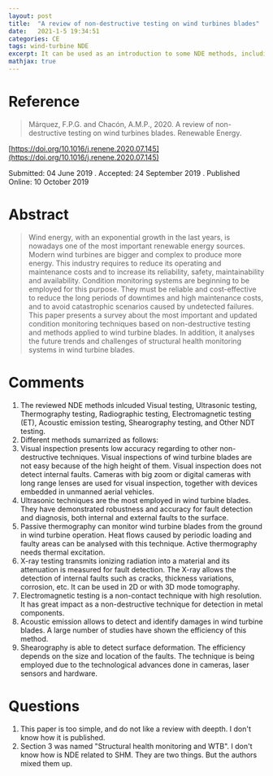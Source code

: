 ```yaml
---
layout: post
title:  "A review of non-destructive testing on wind turbines blades"
date:   2021-1-5 19:34:51
categories: CE
tags: wind-turbine NDE
excerpt: It can be used as an introduction to some NDE methods, including visual, ultrasonic, thermography, radiography, electromagnetic, acoustic emission, acoustic-ultrasonic, shearography and other non-destructive techniques.
mathjax: true
---
```


# Reference

> Márquez, F.P.G. and Chacón, A.M.P., 2020. A review of non-destructive testing on wind turbines blades. Renewable Energy.

[https://doi.org/10.1016/j.renene.2020.07.145](https://doi.org/10.1016/j.renene.2020.07.145)

Submitted: 04 June 2019 . Accepted: 24 September 2019 . Published Online: 10 October 2019

# Abstract
> Wind energy, with an exponential growth in the last years, is nowadays one of the most important renewable energy sources. Modern wind turbines are bigger and complex to produce more energy. This industry requires to reduce its operating and maintenance costs and to increase its reliability, safety, maintainability and availability. Condition monitoring systems are beginning to be employed for this purpose. They must be reliable and cost-effective to reduce the long periods of downtimes and high maintenance costs, and to avoid catastrophic scenarios caused by undetected failures. This paper presents a survey about the most important and updated condition monitoring techniques based on non-destructive testing and methods applied to wind turbine blades. In addition, it analyses the future trends and challenges of structural health monitoring systems in wind turbine blades.

# Comments
1. The reviewed NDE methods inlcuded Visual testing, Ultrasonic testing, Thermography testing, Radiographic testing, Electromagnetic testing (ET), Acoustic emission testing, Shearography testing, and Other NDT testing.
2. Different methods sumarrized as follows:
3. Visual inspection presents low accuracy regarding to other non-destructive techniques. Visual inspections of wind turbine blades are not easy because of the high height of them. Visual inspection does not detect internal faults. Cameras with big zoom or digital cameras with long range lenses are used for visual inspection, together with devices embedded in unmanned aerial vehicles.
4. Ultrasonic techniques are the most employed in wind turbine blades. They have demonstrated robustness and accuracy for fault detection and diagnosis, both internal and external faults to the surface.
5. Passive thermography can monitor wind turbine blades from the ground in wind turbine operation. Heat flows caused by periodic loading and faulty areas can be analysed with this technique. Active thermography needs thermal excitation.
6. X-ray testing transmits ionizing radiation into a material and its attenuation is measured for fault detection. The X-ray allows the detection of internal faults such as cracks, thickness variations, corrosion, etc. It can be used in 2D or with 3D mode tomography.
7. Electromagnetic testing is a non-contact technique with high resolution. It has great impact as a non-destructive technique for detection in metal components.
8. Acoustic emission allows to detect and identify damages in wind turbine blades. A large number of studies have shown the efficiency of this method.
9. Shearography is able to detect surface deformation. The efficiency depends on the size and location of the faults. The technique is being employed due to the technological advances done in cameras, laser sensors and hardware.


# Questions
1. This paper is too simple, and do not like a review with deepth. I don't know how it is published.
2. Section 3 was named "Structural health monitoring and WTB". I don't know how is NDE related to SHM. They are two things. But the authors mixed them up.
